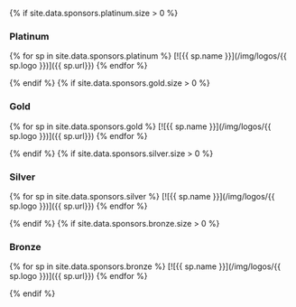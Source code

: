 {% if site.data.sponsors.platinum.size > 0 %}
### Platinum

{% for sp in site.data.sponsors.platinum %}
[![{{ sp.name }}](/img/logos/{{ sp.logo }})]({{ sp.url}})
{% endfor %}

{% endif %}
{% if site.data.sponsors.gold.size > 0 %}
### Gold

{% for sp in site.data.sponsors.gold %}
[![{{ sp.name }}](/img/logos/{{ sp.logo }})]({{ sp.url}})
{% endfor %}

{% endif %}
{% if site.data.sponsors.silver.size > 0 %}
### Silver

{% for sp in site.data.sponsors.silver %}
[![{{ sp.name }}](/img/logos/{{ sp.logo }})]({{ sp.url}})
{% endfor %}

{% endif %}
{% if site.data.sponsors.bronze.size > 0 %}
### Bronze

{% for sp in site.data.sponsors.bronze %}
[![{{ sp.name }}](/img/logos/{{ sp.logo }})]({{ sp.url}})
{% endfor %}

{% endif %}
